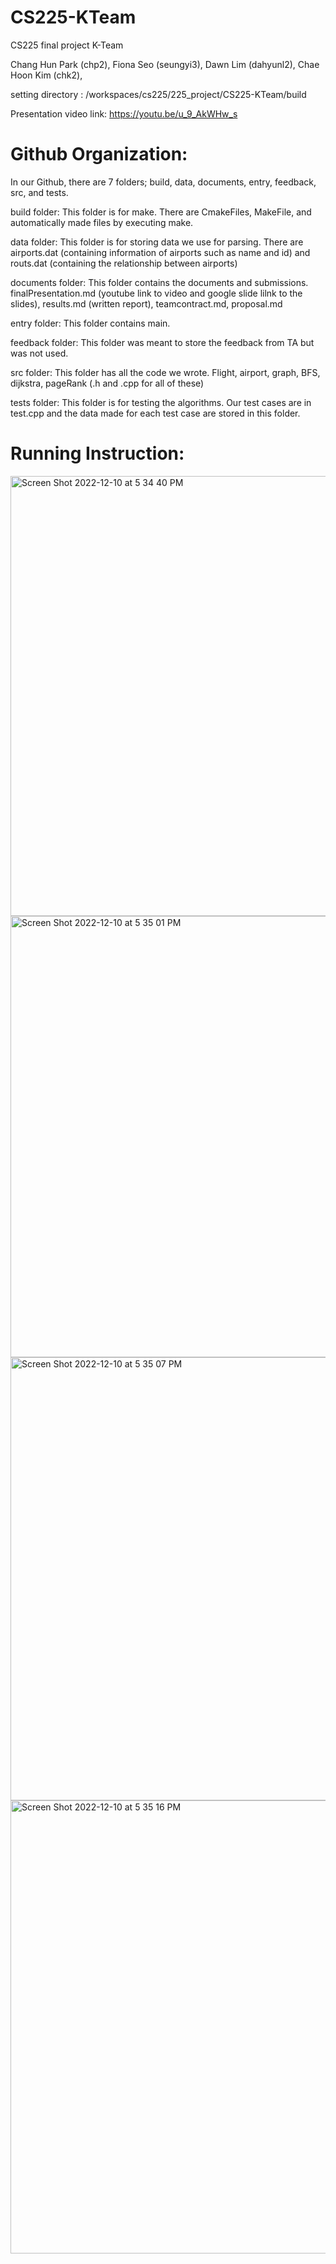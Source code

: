 # CS225-KTeam
CS225 final project K-Team

Chang Hun Park (chp2),
Fiona Seo (seungyi3),
Dawn Lim (dahyunl2),
Chae Hoon Kim (chk2),

setting directory : /workspaces/cs225/225_project/CS225-KTeam/build

Presentation video link: https://youtu.be/u_9_AkWHw_s


# Github Organization:
In our Github, there are 7 folders; build, data, documents, entry, feedback, src, and tests.
 
build folder: 
This folder is for make. There are CmakeFiles, MakeFile, and automatically made files by executing make. 

data folder: 
This folder is for storing data we use for parsing. There are airports.dat (containing information of airports such as name and id) and routs.dat (containing the relationship between airports)

documents folder: 
This folder contains the documents and submissions. finalPresentation.md (youtube link to video and google slide lilnk to the slides), results.md (written report), teamcontract.md, proposal.md

entry folder: 
This folder contains main.

feedback folder: 
This folder was meant to store the feedback from TA but was not used. 

src folder: 
This folder has all the code we wrote. Flight, airport, graph, BFS, dijkstra, pageRank (.h and .cpp for all of these)

tests folder: 
This folder is for testing the algorithms. Our test cases are in test.cpp and the data made for each test case are stored in this folder.
 
# Running Instruction:
<img width="704" alt="Screen Shot 2022-12-10 at 5 34 40 PM" src="https://user-images.githubusercontent.com/90300666/206879558-6a757d09-9d9d-430b-9142-c4552defcb9d.png">

<img width="706" alt="Screen Shot 2022-12-10 at 5 35 01 PM" src="https://user-images.githubusercontent.com/90300666/206879562-324d7be2-6e99-4893-af52-e720c1f92616.png">

<img width="709" alt="Screen Shot 2022-12-10 at 5 35 07 PM" src="https://user-images.githubusercontent.com/90300666/206879565-cb1c430a-cb0a-47ed-8fea-74937e630a48.png">
<img width="725" alt="Screen Shot 2022-12-10 at 5 35 16 PM" src="https://user-images.githubusercontent.com/90300666/206879568-d4d05d25-00ee-45f1-9079-d46873063807.png">
